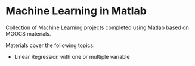 # Machine Learning in Matlab

Collection of Machine Learning projects completed using Matlab based on MOOCS materials.

Materials cover the following topics:

- Linear Regression with one or multiple variable
